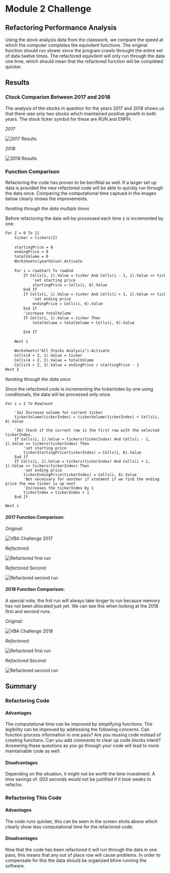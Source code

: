 # Module 2 Challenge
## Refactoring Performance Analysis 
Using the stock analysis data from the classwork, we compare the speed at which the computer completes the equivilent functions. The original function should run slower since the program crawls throught the entire set of data twelve times. The refactored equivilent will only run through the data one time, which should mean that the refactored function will be completed quicker.

## Results
### Ctock Comparion Between 2017 and 2018

The analysis of the stocks in question for the years 2017 and 2018 shows us that there was only two stocks which maintained positive growth in both years. The stock ticker symbol for these are RUN and ENPH.

*2017*

![2017 Results](/Resources/2017-all-stocks.png)

*2018*

![2018 Results](/Resources/2018-all-stocks.png)


### Function Comparison
Refactoring the code has proven to be benifitial as well. If a larger set up data is provided the new refactored code will be able to quickly run through the data once. Comparing the computational time captued in the images below clearly shows the improvements. 

*Iterating through the data multiple times*

Before refactoring the data will be processed each time z is incremented by one.

```ASP
For Z = 0 To 11
    ticker = tickers(Z)
    
    startingPrice = 0
    endingPrice = 0
    totalVolume = 0
    Worksheets(yearValue).Activate
    
    For i = rowStart To rowEnd
        If Cells(i, 1).Value = ticker And Cells(i - 1, 1).Value <> ticker Then
            'set starting price
            startingPrice = Cells(i, 6).Value
        End If
        If Cells(i, 1).Value = ticker And Cells(i + 1, 1).Value <> ticker Then
            'set ending price
            endingPrice = Cells(i, 6).Value
        End If
        'increase totalVolume
        If Cells(i, 1).Value = ticker Then
            totalVolume = totalVolume + Cells(i, 8).Value
            
        End If
    
    Next i

    Worksheets("All Stocks Analysis").Activate
    Cells(4 + Z, 1).Value = ticker
    Cells(4 + Z, 2).Value = totalVolume
    Cells(4 + Z, 3).Value = endingPrice / startingPrice - 1
Next Z
```
*Iterating through the data once*

Since the refactored code is incrementing the tickerIndex by one using conditionals, the data will be processed only once. 

```VBA
For i = 2 To RowCount

    '3a) Increase volume for current ticker
    tickerVolume(tickerIndex) = tickerVolume(tickerIndex) + Cells(i, 8).Value
    
    '3b) Check if the current row is the first row with the selected tickerIndex.
    If Cells(i, 1).Value = tickers(tickerIndex) And Cells(i - 1, 1).Value <> tickers(tickerIndex) Then
        'set starting price
        tickerStartingPrice(tickerIndex) = Cells(i, 6).Value
    End If
    If Cells(i, 1).Value = tickers(tickerIndex) And Cells(i + 1, 1).Value <> tickers(tickerIndex) Then
        'set ending price
        tickerEndingPrice(tickerIndex) = Cells(i, 6).Value
        'Not necessary for another if statment if we find the ending price the new ticker is up next
        'Increases the tickerIndex by 1
        tickerIndex = tickerIndex + 1
    End If

Next i

```

#### 2017 Function Comparison:

*Original:*

![VBA Challenge 2017](/Resources/VBA_Challenge_2017.png)

*Refactored:*

![Refactored first run](/Resources/VBA_Challenge_2017%20-%20refactored.png)

*Refactored Second:*

![Refactored second run](/Resources/VBA_Challenge_2017%20-%20refactored%20-%20second%20run.png)

#### 2018 Function Comparison:

A special note, the frst run will always take longer to run because memory has not been allocated just yet. We can see this when looking at the 2018 first and second runs.

*Original:*

![VBA Challenge 2018](/Resources/VBA_Challenge_2018.png)

*Refactored:*

![Refactored first run](/Resources/VBA_Challenge_2018%20-%20refactored.png)

*Refactored Second:*

![Refactored second run](/Resources/VBA_Challenge_2018%20-%20refactored%20-%20second%20run.png)


## Summary
### Refactoring Code
#### Advantages
The computational time can be improved by simplifying functions. The legibility can be improved by addressing the following concerns. Can function process information in one pass? Are you reusing code instead of creating functions. Can you add comments to clear up code blocks intent? Answering these questions as you go through your code will lead to more maintainable code as well.

#### Disadvantages
Depending on the situation, it might not be worth the time investment. A time savings of .003 seconds would not be justified if it took weeks to refactor. 

### Refactoring This Code
#### Advantages
The code runs quicker, this can be seen in the screen shots above which clearly show less computational time for the refactored code.

#### Disadvantages
Now that the code has been refactored it will run through the data in one pass, this means that any out of place row will cause problems. In order to compensate for this the data should be organized bfore running the software.
